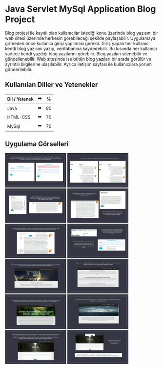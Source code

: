 # Java Servlet MySql Application Blog Project

Blog projesi ile kayıtlı olan kullanıcılar istediği konu üzerinde blog yazısını bir web sitesi üzerinde herkesin görebileceği şekilde paylaşabilir. Uygulamaya girmeden önce kullanıcı girişi yapılması gerekir. Giriş yapan her kullanıcı kendi blog yazısını yazıp, veritabanına kaydedebilir. Bu kısımda her kullanıcı sadece kendi yazdığı blog yazılarını görebilir. Blog yazıları silenebilir ve güncellenebilir. Web sitesinde ise bütün blog yazıları bir arada görülür ve ayrıntılı bilgilerine ulaşılabilir. Ayrıca iletişim sayfası ile kullanıcılara yorum gönderilebilir.



## Kullanılan Diller ve Yetenekler



| Dil / Yetenek | :arrow_right: | % |
| ------------- |:-------------:|:-------------:|
| Java | :arrow_right: | 90 |
| HTML-CSS | :arrow_right: | 70 |
| MySql | :arrow_right: | 70 |




## Uygulama Görselleri



<p>

<a href="https://github.com/demetkochan/Java-Servlet-MySql-Application-Blog-Project/blob/main/images/2.foto.jpg" target="_blank">
<img src="https://github.com/demetkochan/Java-Servlet-MySql-Application-Blog-Project/blob/main/images/2.foto.jpg" width="200" style="max-width:100%;"></a>

<a href="https://github.com/demetkochan/Java-Servlet-MySql-Application-Blog-Project/blob/main/images/3.foto.jpg" target="_blank">
<img src="https://github.com/demetkochan/Java-Servlet-MySql-Application-Blog-Project/blob/main/images/3.foto.jpg" width="200" style="max-width:100%;"></a>
  
<a href="https://github.com/demetkochan/Java-Servlet-MySql-Application-Blog-Project/blob/main/images/4.foto.jpg" target="_blank">
<img src="https://github.com/demetkochan/Java-Servlet-MySql-Application-Blog-Project/blob/main/images/4.foto.jpg" width="200" style="max-width:100%;"></a>
  
<a href="https://github.com/demetkochan/Java-Servlet-MySql-Application-Blog-Project/blob/main/images/5.foto.jpg" target="_blank">
<img src="https://github.com/demetkochan/Java-Servlet-MySql-Application-Blog-Project/blob/main/images/5.foto.jpg" width="200" style="max-width:100%;"></a>
  
<a href="https://github.com/demetkochan/Java-Servlet-MySql-Application-Blog-Project/blob/main/images/6.foto.jpg" target="_blank">
<img src="https://github.com/demetkochan/Java-Servlet-MySql-Application-Blog-Project/blob/main/images/6.foto.jpg" width="200" style="max-width:100%;"></a>
  
<a href="https://github.com/demetkochan/Java-Servlet-MySql-Application-Blog-Project/blob/main/images/7.foto.jpg" target="_blank">
<img src="https://github.com/demetkochan/Java-Servlet-MySql-Application-Blog-Project/blob/main/images/7.foto.jpg" width="200" style="max-width:100%;"></a>
  
<a href="https://github.com/demetkochan/Java-Servlet-MySql-Application-Blog-Project/blob/main/images/8.foto.jpg" target="_blank">
<img src="https://github.com/demetkochan/Java-Servlet-MySql-Application-Blog-Project/blob/main/images/8.foto.jpg" width="200" style="max-width:100%;"></a>
  
<a href="https://github.com/demetkochan/Java-Servlet-MySql-Application-Blog-Project/blob/main/images/9.foto.jpg" target="_blank">
<img src="https://github.com/demetkochan/Java-Servlet-MySql-Application-Blog-Project/blob/main/images/9.foto.jpg" width="200" style="max-width:100%;"></a>
  
<a href="https://github.com/demetkochan/Java-Servlet-MySql-Application-Blog-Project/blob/main/images/10.foto.jpg" target="_blank">
<img src="https://github.com/demetkochan/Java-Servlet-MySql-Application-Blog-Project/blob/main/images/10.foto.jpg" width="200" style="max-width:100%;"></a>
  
<a href="https://github.com/demetkochan/Java-Servlet-MySql-Application-Blog-Project/blob/main/images/11.foto.jpg" target="_blank">
<img src="https://github.com/demetkochan/Java-Servlet-MySql-Application-Blog-Project/blob/main/images/11.foto.jpg" width="200" style="max-width:100%;"></a>

<a href="https://github.com/demetkochan/Java-Servlet-MySql-Application-Blog-Project/blob/main/images/12.foto.jpg" target="_blank">
<img src="https://github.com/demetkochan/Java-Servlet-MySql-Application-Blog-Project/blob/main/images/12.foto.jpg" width="200" style="max-width:100%;"></a>
  
<a href="https://github.com/demetkochan/Java-Servlet-MySql-Application-Blog-Project/blob/main/images/13.foto.jpg" target="_blank">
<img src="https://github.com/demetkochan/Java-Servlet-MySql-Application-Blog-Project/blob/main/images/13.foto.jpg" width="200" style="max-width:100%;"></a>
</p>
